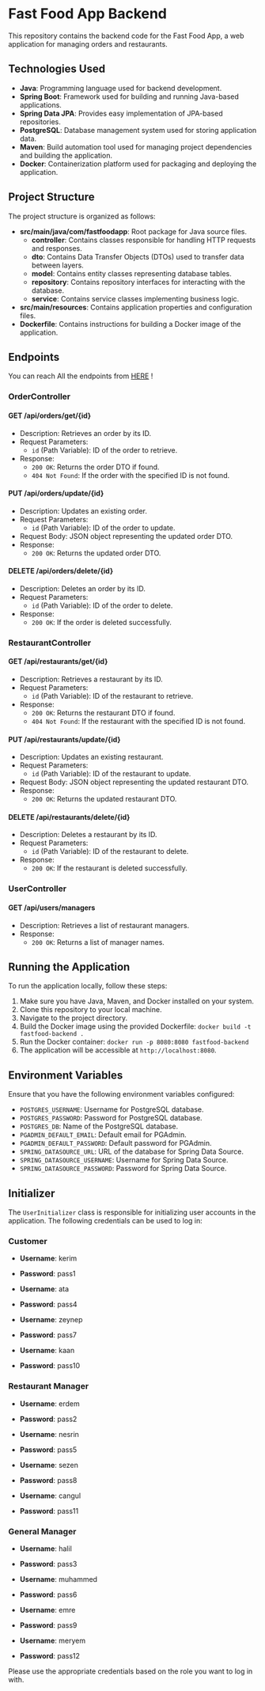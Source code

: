 # Fast Food App Backend

This repository contains the backend code for the Fast Food App, a web application for managing orders and restaurants.

## Technologies Used

- **Java**: Programming language used for backend development.
- **Spring Boot**: Framework used for building and running Java-based applications.
- **Spring Data JPA**: Provides easy implementation of JPA-based repositories.
- **PostgreSQL**: Database management system used for storing application data.
- **Maven**: Build automation tool used for managing project dependencies and building the application.
- **Docker**: Containerization platform used for packaging and deploying the application.

## Project Structure

The project structure is organized as follows:

- **src/main/java/com/fastfoodapp**: Root package for Java source files.
    - **controller**: Contains classes responsible for handling HTTP requests and responses.
    - **dto**: Contains Data Transfer Objects (DTOs) used to transfer data between layers.
    - **model**: Contains entity classes representing database tables.
    - **repository**: Contains repository interfaces for interacting with the database.
    - **service**: Contains service classes implementing business logic.
- **src/main/resources**: Contains application properties and configuration files.
- **Dockerfile**: Contains instructions for building a Docker image of the application.

## Endpoints

You can reach All the endpoints from [HERE](https://restless-desert-688693.postman.co/workspace/Team-Workspace~08046d94-76b2-4867-88d0-119b83d1622b/collection/21566556-4c71bc69-f25a-4478-aaf4-969250118a7d?action=share&creator=21566556) !

### OrderController

#### GET /api/orders/get/{id}

- Description: Retrieves an order by its ID.
- Request Parameters:
    - `id` (Path Variable): ID of the order to retrieve.
- Response:
    - `200 OK`: Returns the order DTO if found.
    - `404 Not Found`: If the order with the specified ID is not found.

#### PUT /api/orders/update/{id}

- Description: Updates an existing order.
- Request Parameters:
    - `id` (Path Variable): ID of the order to update.
- Request Body: JSON object representing the updated order DTO.
- Response:
    - `200 OK`: Returns the updated order DTO.

#### DELETE /api/orders/delete/{id}

- Description: Deletes an order by its ID.
- Request Parameters:
    - `id` (Path Variable): ID of the order to delete.
- Response:
    - `200 OK`: If the order is deleted successfully.

### RestaurantController

#### GET /api/restaurants/get/{id}

- Description: Retrieves a restaurant by its ID.
- Request Parameters:
    - `id` (Path Variable): ID of the restaurant to retrieve.
- Response:
    - `200 OK`: Returns the restaurant DTO if found.
    - `404 Not Found`: If the restaurant with the specified ID is not found.

#### PUT /api/restaurants/update/{id}

- Description: Updates an existing restaurant.
- Request Parameters:
    - `id` (Path Variable): ID of the restaurant to update.
- Request Body: JSON object representing the updated restaurant DTO.
- Response:
    - `200 OK`: Returns the updated restaurant DTO.

#### DELETE /api/restaurants/delete/{id}

- Description: Deletes a restaurant by its ID.
- Request Parameters:
    - `id` (Path Variable): ID of the restaurant to delete.
- Response:
    - `200 OK`: If the restaurant is deleted successfully.

### UserController

#### GET /api/users/managers

- Description: Retrieves a list of restaurant managers.
- Response:
    - `200 OK`: Returns a list of manager names.

## Running the Application

To run the application locally, follow these steps:

1. Make sure you have Java, Maven, and Docker installed on your system.
2. Clone this repository to your local machine.
3. Navigate to the project directory.
4. Build the Docker image using the provided Dockerfile: `docker build -t fastfood-backend .`
5. Run the Docker container: `docker run -p 8080:8080 fastfood-backend`
6. The application will be accessible at `http://localhost:8080`.

## Environment Variables

Ensure that you have the following environment variables configured:

- `POSTGRES_USERNAME`: Username for PostgreSQL database.
- `POSTGRES_PASSWORD`: Password for PostgreSQL database.
- `POSTGRES_DB`: Name of the PostgreSQL database.
- `PGADMIN_DEFAULT_EMAIL`: Default email for PGAdmin.
- `PGADMIN_DEFAULT_PASSWORD`: Default password for PGAdmin.
- `SPRING_DATASOURCE_URL`: URL of the database for Spring Data Source.
- `SPRING_DATASOURCE_USERNAME`: Username for Spring Data Source.
- `SPRING_DATASOURCE_PASSWORD`: Password for Spring Data Source.

## Initializer

The `UserInitializer` class is responsible for initializing user accounts in the application. The following credentials can be used to log in:

### Customer

- **Username**: kerim
- **Password**: pass1

- **Username**: ata
- **Password**: pass4

- **Username**: zeynep
- **Password**: pass7

- **Username**: kaan
- **Password**: pass10

### Restaurant Manager

- **Username**: erdem
- **Password**: pass2

- **Username**: nesrin
- **Password**: pass5

- **Username**: sezen
- **Password**: pass8

- **Username**: cangul
- **Password**: pass11

### General Manager

- **Username**: halil
- **Password**: pass3

- **Username**: muhammed
- **Password**: pass6

- **Username**: emre
- **Password**: pass9

- **Username**: meryem
- **Password**: pass12

Please use the appropriate credentials based on the role you want to log in with.

